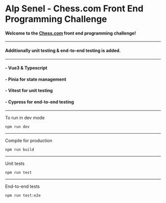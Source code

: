 # Alp Senel - Chess.com Front End Programming Challenge

#### Welcome to the [Chess.com](https://chess.com) front end programming challenge!

---
#### Additionally unit testing & end-to-end testing is added.

---
#### - Vue3 & Typescript 
#### - Pinia for state management
#### - Vitest for unit testing
#### - Cypress for end-to-end testing

---
To run in dev mode
````
npm run dev
````
---
Compile for production
````
npm run build
````
---
Unit tests
````
npm run test
````
---
End-to-end tests
````
npm run test:e2e
````
